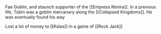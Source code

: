Fae Goblin, and staunch supporter of the [[Empress Nimira]]. In a previous life, Tobin was a goblin mercanary along the [[Collapsed Kingdoms]]. He was eventually found his way

Lost a lot of money to [[Kalas]] in a game of [[Rock Jack]]